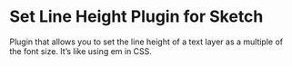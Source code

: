 # Set Line Height Plugin for Sketch

Plugin that allows you to set the line height of a text layer as a multiple of the font size. It’s like using em in CSS.